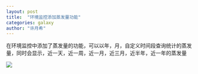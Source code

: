 ```yaml
---
layout: post
title:  "环境监控添加蒸发量功能"
categories: galaxy
author: "许月希"
---
```


在环境监控中添加了蒸发量的功能，可以以年，月，自定义时间段查询统计的蒸发量，同时会显示，近一天，近一周，近一月，近三月，近半年，近一年的蒸发量

![]({{site.mirror_url}}/assets/uploads/2014-06-19-blueplant-evaporation.jpg)


